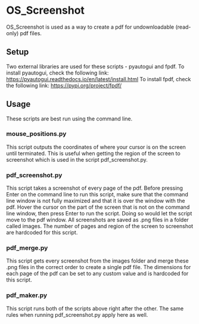# OS_Screenshot
OS_Screenshot is used as a way to create a pdf for undownloadable (read-only) pdf files.

## Setup
Two external libraries are used for these scripts - pyautogui and fpdf.
To install pyautogui, check the following link: https://pyautogui.readthedocs.io/en/latest/install.html
To install fpdf, check the following link: https://pypi.org/project/fpdf/

## Usage
These scripts are best run using the command line.

### mouse_positions.py
This script outputs the coordinates of where your cursor is on the screen until terminated. This is useful when getting the region of the screen to screenshot which is used in the script pdf_screenshot.py. 

### pdf_screenshot.py 
This script takes a screenshot of every page of the pdf. Before pressing Enter on the command line to run this script, make sure that the command line window is not fully maximized and that it is over the window with the pdf. Hover the cursor on the part of the screen that is not on the command line window, then press Enter to run the script. Doing so would let the script move to the pdf window. All screenshots are saved as .png files in a folder called images. The number of pages and region of the screen to screenshot are hardcoded for this script. 

### pdf_merge.py
This script gets every screenshot from the images folder and merge these .png files in the correct order to create a single pdf file. The dimensions for each page of the pdf can be set to any custom value and is hardcoded for this script.

### pdf_maker.py
This script runs both of the scripts above right after the other. The same rules when running pdf_screenshot.py apply here as well.




